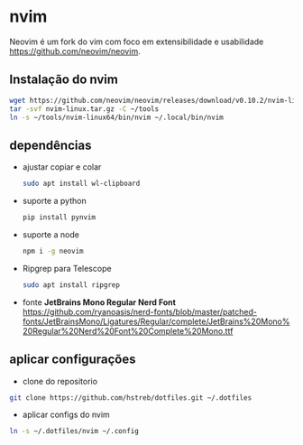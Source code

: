 # nvim

Neovim é um fork do vim com foco em extensibilidade e usabilidade https://github.com/neovim/neovim.

## Instalação do nvim

```sh
wget https://github.com/neovim/neovim/releases/download/v0.10.2/nvim-linux64.tar.gz
tar -svf nvim-linux.tar.gz -C ~/tools
ln -s ~/tools/nvim-linux64/bin/nvim ~/.local/bin/nvim
```

## dependências

- ajustar copiar e colar
  ```sh
  sudo apt install wl-clipboard
  ```

- suporte a python

  ```sh
  pip install pynvim
  ```

- suporte a node

  ```sh
  npm i -g neovim
  ```

- Ripgrep para Telescope

  ```sh
  sudo apt install ripgrep
  ```

- fonte **JetBrains Mono Regular Nerd Font** https://github.com/ryanoasis/nerd-fonts/blob/master/patched-fonts/JetBrainsMono/Ligatures/Regular/complete/JetBrains%20Mono%20Regular%20Nerd%20Font%20Complete%20Mono.ttf

## aplicar configurações

- clone do repositorio
```sh
git clone https://github.com/hstreb/dotfiles.git ~/.dotfiles
```

- aplicar configs do nvim
```sh
ln -s ~/.dotfiles/nvim ~/.config
```
